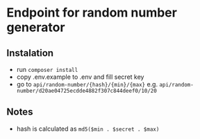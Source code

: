 # Endpoint for random number generator

## Instalation
* run `composer install`
* copy .env.example to .env and fill secret key
* go to `api/random-number/{hash}/{min}/{max}` e.g. `api/random-number/d20ae04725ecdde4882f307c844deef0/10/20`

## Notes
* hash is calculated as `md5($min . $secret . $max)`
